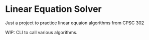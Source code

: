 # Linear Equation Solver
Just a project to practice linear equaion algorithms from CPSC 302

WIP: CLI to call various algorithms.